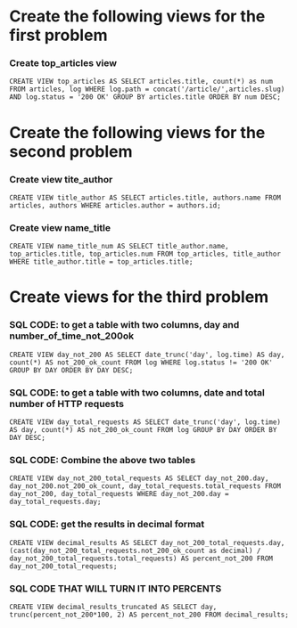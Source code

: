 # Create the following views for the first problem 

### Create top_articles view
`CREATE VIEW top_articles AS
	SELECT articles.title, count(*) as num
	FROM articles, log
	WHERE log.path = concat('/article/',articles.slug)
	AND log.status = '200 OK'
	GROUP BY articles.title
	ORDER BY num DESC;`

# Create the following views for the second problem

### Create view tite_author
`CREATE VIEW title_author AS
	SELECT articles.title, authors.name
	FROM articles, authors
	WHERE articles.author = authors.id;`


### Create view name_title
`CREATE VIEW name_title_num AS
	SELECT title_author.name, top_articles.title, top_articles.num
	FROM top_articles, title_author
	WHERE title_author.title = top_articles.title;`

# Create views for the third problem

### SQL CODE: to get a table with two columns, day and number_of_time_not_200ok
`CREATE VIEW day_not_200 AS
	SELECT date_trunc('day', log.time) AS day, count(*) AS not_200_ok_count FROM log WHERE log.status != '200 OK'
	GROUP BY DAY
	ORDER BY DAY DESC;`

### SQL CODE: to get a table with two columns, date and total number of HTTP requests
`CREATE VIEW day_total_requests AS
	SELECT date_trunc('day', log.time) AS day, count(*) AS not_200_ok_count
	FROM log
	GROUP BY DAY
	ORDER BY DAY DESC;`

### SQL CODE: Combine the above two tables
`CREATE VIEW day_not_200_total_requests AS
	SELECT day_not_200.day, day_not_200.not_200_ok_count, day_total_requests.total_requests
	FROM day_not_200, day_total_requests
	WHERE day_not_200.day = day_total_requests.day;`

### SQL CODE: get the results in decimal format
`CREATE VIEW decimal_results AS
	SELECT day_not_200_total_requests.day,(cast(day_not_200_total_requests.not_200_ok_count as decimal) / day_not_200_total_requests.total_requests) AS percent_not_200
	FROM day_not_200_total_requests;`

### SQL CODE THAT WILL TURN IT INTO PERCENTS
`CREATE VIEW decimal_results_truncated AS
	SELECT day, trunc(percent_not_200*100, 2) AS percent_not_200
	FROM decimal_results;`